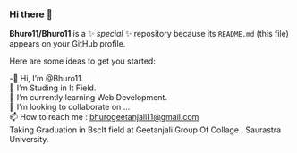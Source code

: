 ### Hi there 👋


**Bhuro11/Bhuro11** is a ✨ _special_ ✨ repository because its `README.md` (this file) appears on your GitHub profile.

Here are some ideas to get you started:

-👋 Hi, I’m @Bhuro11.<br>
👀 I’m Studing in It Field.<br>
🌱 I’m currently learning Web Development.<br>
💞️ I’m looking to collaborate on ...<br>
📫 How to reach me : bhurogeetanjali11@gmail.com<br>
Taking Graduation in BscIt field at Geetanjali Group Of Collage , Saurastra University.<br>


